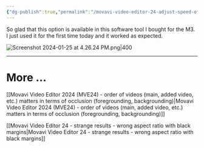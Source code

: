 ```yaml
---
{"dg-publish":true,"permalink":"/movavi-video-editor-24-adjust-speed-of-video-while-maintaining-pitch-tone/","noteIcon":"2"}
---
```


So glad that this option is available in this software tool I bought for the M3. I just used it for the first time today and it worked as expected. 

![Screenshot 2024-01-25 at 4.26.24 PM.png|400](/img/user/_attachments/_OB/Screenshot%202024-01-25%20at%204.26.24%20PM.png)

---

# More ...

[[Movavi Video Editor 2024 (MVE24) - order of videos (main, added video, etc.) matters in terms of occlusion (foregrounding, backgrounding)\|Movavi Video Editor 2024 (MVE24) - order of videos (main, added video, etc.) matters in terms of occlusion (foregrounding, backgrounding)]]

[[Movavi Video Editor 24 - strange results - wrong aspect ratio with black margins\|Movavi Video Editor 24 - strange results - wrong aspect ratio with black margins]]